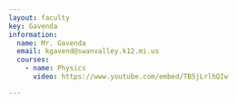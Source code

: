 ```yaml
---
layout: faculty
key: Gavenda
information:
  name: Mr. Gavenda
  email: kgavend@swanvalley.k12.mi.us
  courses:
    - name: Physics
      video: https://www.youtube.com/embed/TB5jLrlhQIw

---
```

